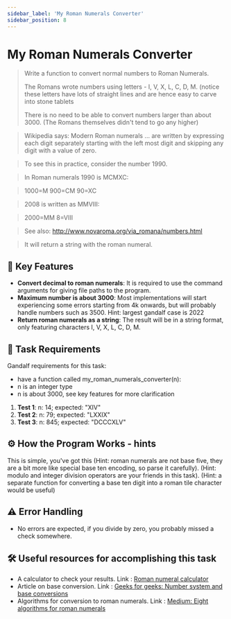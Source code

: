 ```yaml
---
sidebar_label: 'My Roman Numerals Converter'
sidebar_position: 8
---
```



# My Roman Numerals Converter

> Write a function to convert normal numbers to Roman Numerals.
>
> The Romans wrote numbers using letters - I, V, X, L, C, D, M. (notice these letters have lots of straight lines and are hence easy to carve into stone tablets
> 
> There is no need to be able to convert numbers larger than about 3000.
> (The Romans themselves didn't tend to go any higher)

> Wikipedia says: Modern Roman numerals ... are written by expressing each
> digit separately starting with the left most digit and skipping any
> digit with a value of zero.

> To see this in practice, consider the number 1990.

> In Roman numerals 1990 is MCMXC:

> 1000=M
> 900=CM
> 90=XC

> 2008 is written as MMVIII:

> 2000=MM
> 8=VIII

> See also: http://www.novaroma.org/via_romana/numbers.html

> It will return a string with the roman numeral.

## 🚀 Key Features

- **Convert decimal to roman numerals**: It is required to use the command arguments for giving file paths to the program.
- **Maximum number is about 3000**: Most implementations will start experiencing some errors starting from 4k onwards, but will probably handle numbers such as 3500. Hint: largest gandalf case is 2022
- **Return roman numerals as a string**: The result will be in a string format, only featuring characters I, V, X, L, C, D, M.

## 📝 Task Requirements

Gandalf requirements for this task:
- have a function called my_roman_numerals_converter(n):
- n is an integer type
- n is about 3000, see key features for more clarification

1. **Test 1**: n: 14; expected: "XIV"
2. **Test 2**: n: 79; expected: "LXXIX"
2. **Test 3**: n: 845; expected: "DCCCXLV"

## ⚙️ How the Program Works - hints

This is simple, you've got this (Hint: roman numerals are not base five, they are a bit more like special base ten encoding, so parse it carefully).
(Hint: modulo and integer division operators are your friends in this task).
(Hint: a separate function for converting a base ten digit into a roman tile character would be useful)

## ⚠️ Error Handling

- No errors are expected, if you divide by zero, you probably missed a check somewhere.

## 🛠️ Useful resources for accomplishing this task
* A calculator to check your results. Link : [Roman numeral calculator](http://www.novaroma.org/via_romana/numbers.html)
* Article on base conversion. Link : [Geeks for geeks: Number system and base conversions](https://www.geeksforgeeks.org/number-system-and-base-conversions/)
* Algorithms for conversion to roman numerals. Link : [Medium: Eight algorithms for roman numerals](https://medium.com/@tomas.langkaas/eight-algorithms-for-roman-numerals-b06c83db12dd)